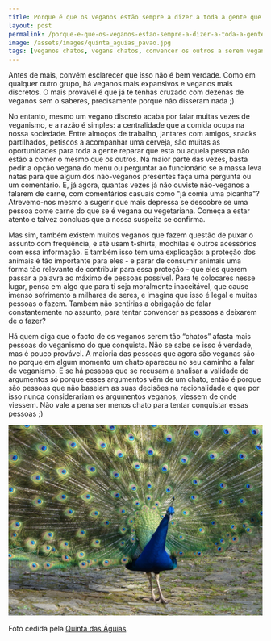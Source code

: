 ```yaml
---
title: Porque é que os veganos estão sempre a dizer a toda a gente que são veganos?
layout: post
permalink: /porque-e-que-os-veganos-estao-sempre-a-dizer-a-toda-a-gente-que-sao-veganos/
image: /assets/images/quinta_aguias_pavao.jpg
tags: [veganos chatos, vegans chatos, convencer os outros a serem veganos]
---
```

Antes de mais, convém esclarecer que isso não é bem verdade. Como em qualquer outro grupo, há veganos mais expansivos e veganos mais discretos. O mais provável é que já te tenhas cruzado com dezenas de veganos sem o saberes, precisamente porque não disseram nada ;)

No entanto, mesmo um vegano discreto acaba por falar muitas vezes de veganismo, e a razão é simples: a centralidade que a comida ocupa na nossa sociedade. Entre almoços de trabalho, jantares com amigos, snacks partilhados, petiscos a acompanhar uma cerveja, são muitas as oportunidades para toda a gente reparar que esta ou aquela pessoa não estão a comer o mesmo que os outros. Na maior parte das vezes, basta pedir a opção vegana do menu ou perguntar ao funcionário se a massa leva natas para que algum dos não-veganos presentes faça uma pergunta ou um comentário. E, já agora, quantas vezes já não ouviste não-veganos a falarem de carne, com comentários casuais como "já comia uma picanha"? Atrevemo-nos mesmo a sugerir que mais depressa se descobre se uma pessoa come carne do que se é vegana ou vegetariana. Começa a estar atento e talvez concluas que a nossa suspeita se confirma.

Mas sim, também existem muitos veganos que fazem questão de puxar o assunto com frequência, e até usam t-shirts, mochilas e outros acessórios com essa informação. E também isso tem uma explicação: a proteção dos animais é tão importante para eles - e parar de consumir animais uma forma tão relevante de contribuir para essa proteção - que eles querem passar a palavra ao máximo de pessoas possível. Para te colocares nesse lugar, pensa em algo que para ti seja moralmente inaceitável, que cause imenso sofrimento a milhares de seres, e imagina que isso é legal e muitas pessoas o fazem. Também não sentirias a obrigação de falar constantemente no assunto, para tentar convencer as pessoas a deixarem de o fazer?

Há quem diga que o facto de os veganos serem tão “chatos” afasta mais pessoas do veganismo do que conquista. Não se sabe se isso é verdade, mas é pouco provável. A maioria das pessoas que agora são veganas são-no porque em algum momento um chato apareceu no seu caminho a falar de veganismo. E se há pessoas que se recusam a analisar a validade de argumentos só porque esses argumentos vêm de um chato, então é porque são pessoas que não baseiam as suas decisões na racionalidade e que por isso nunca considerariam os argumentos veganos, viessem de onde viessem. Não vale a pena ser menos chato para tentar conquistar essas pessoas ;)

![[Foto de um pavão na Quinta das Águias]](/assets/images/quinta_aguias_pavao.jpg "Um pavão na Quinta das Águias")

<div class="img-caption">Foto cedida pela <a href="https://www.facebook.com/associacaoquintadasaguias/photos/2972955532796865/">Quinta das Águias</a>.</div>
